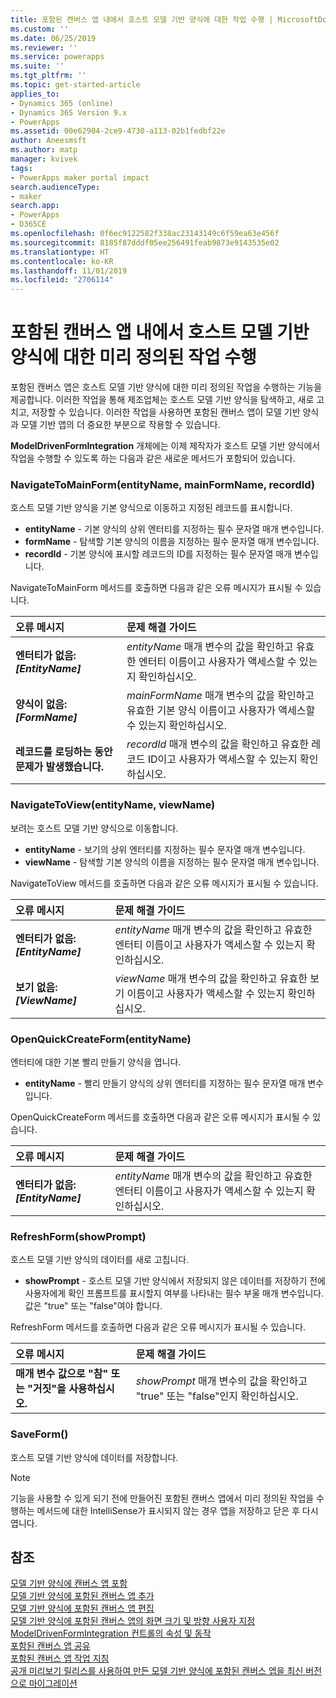 ```yaml
---
title: 포함된 캔버스 앱 내에서 호스트 모델 기반 양식에 대한 작업 수행 | MicrosoftDocs
ms.custom: ''
ms.date: 06/25/2019
ms.reviewer: ''
ms.service: powerapps
ms.suite: ''
ms.tgt_pltfrm: ''
ms.topic: get-started-article
applies_to:
- Dynamics 365 (online)
- Dynamics 365 Version 9.x
- PowerApps
ms.assetid: 00e62904-2ce9-4730-a113-02b1fedbf22e
author: Aneesmsft
ms.author: matp
manager: kvivek
tags:
- PowerApps maker portal impact
search.audienceType:
- maker
search.app:
- PowerApps
- D365CE
ms.openlocfilehash: 0f6ec9122582f338ac23143149c6f59ea63e456f
ms.sourcegitcommit: 8185f87dddf05ee256491feab9873e9143535e02
ms.translationtype: HT
ms.contentlocale: ko-KR
ms.lasthandoff: 11/01/2019
ms.locfileid: "2706114"
---
```

# <a name="perform-predefined-actions-on-the-host-model-driven-form-from-within-an-embedded-canvas-app"></a>포함된 캔버스 앱 내에서 호스트 모델 기반 양식에 대한 미리 정의된 작업 수행
포함된 캔버스 앱은 호스트 모델 기반 양식에 대한 미리 정의된 작업을 수행하는 기능을 제공합니다. 이러한 작업을 통해 제조업체는 호스트 모델 기반 양식을 탐색하고, 새로 고치고, 저장할 수 있습니다. 이러한 작업을 사용하면 포함된 캔버스 앱이 모델 기반 양식과 모델 기반 앱의 더 중요한 부분으로 작용할 수 있습니다.  

**ModelDrivenFormIntegration** 개체에는 이제 제작자가 호스트 모델 기반 양식에서 작업을 수행할 수 있도록 하는 다음과 같은 새로운 메서드가 포함되어 있습니다.  
  
### <a name="navigatetomainformentityname-mainformname-recordid"></a>NavigateToMainForm(entityName, mainFormName, recordId)
호스트 모델 기반 양식을 기본 양식으로 이동하고 지정된 레코드를 표시합니다.  
* **entityName** - 기본 양식의 상위 엔터티를 지정하는 필수 문자열 매개 변수입니다.  
* **formName** - 탐색할 기본 양식의 이름을 지정하는 필수 문자열 매개 변수입니다.  
* **recordId** - 기본 양식에 표시할 레코드의 ID를 지정하는 필수 문자열 매개 변수입니다.  
 
NavigateToMainForm 메서드를 호출하면 다음과 같은 오류 메시지가 표시될 수 있습니다.
  
| 오류 메시지 | 문제 해결 가이드 |
|:--------------|:-------------------------|
|**엔터티가 없음: *[EntityName]*** | *entityName* 매개 변수의 값을 확인하고 유효한 엔터티 이름이고 사용자가 액세스할 수 있는지 확인하십시오. |
|**양식이 없음: *[FormName]*** | *mainFormName* 매개 변수의 값을 확인하고 유효한 기본 양식 이름이고 사용자가 액세스할 수 있는지 확인하십시오. |
|**레코드를 로딩하는 동안 문제가 발생했습니다.** | *recordId* 매개 변수의 값을 확인하고 유효한 레코드 ID이고 사용자가 액세스할 수 있는지 확인하십시오. |
  
  
### <a name="navigatetoviewentityname-viewname"></a>NavigateToView(entityName, viewName)
보려는 호스트 모델 기반 양식으로 이동합니다.  
* **entityName** - 보기의 상위 엔터티를 지정하는 필수 문자열 매개 변수입니다.  
* **viewName** - 탐색할 기본 양식의 이름을 지정하는 필수 문자열 매개 변수입니다.  
 
NavigateToView 메서드를 호출하면 다음과 같은 오류 메시지가 표시될 수 있습니다.
  
| 오류 메시지 | 문제 해결 가이드 |
|:--------------|:-------------------------|
|**엔터티가 없음: *[EntityName]*** | *entityName* 매개 변수의 값을 확인하고 유효한 엔터티 이름이고 사용자가 액세스할 수 있는지 확인하십시오. |
|**보기 없음: *[ViewName]*** | *viewName* 매개 변수의 값을 확인하고 유효한 보기 이름이고 사용자가 액세스할 수 있는지 확인하십시오. |
  
  
### <a name="openquickcreateformentityname"></a>OpenQuickCreateForm(entityName)  
엔터티에 대한 기본 빨리 만들기 양식을 엽니다.  
* **entityName** - 빨리 만들기 양식의 상위 엔터티를 지정하는 필수 문자열 매개 변수입니다.  
 
OpenQuickCreateForm 메서드를 호출하면 다음과 같은 오류 메시지가 표시될 수 있습니다.
  
| 오류 메시지 | 문제 해결 가이드 |
|:--------------|:-------------------------|
|**엔터티가 없음: *[EntityName]*** | *entityName* 매개 변수의 값을 확인하고 유효한 엔터티 이름이고 사용자가 액세스할 수 있는지 확인하십시오. |
  
  
### <a name="refreshformshowprompt"></a>RefreshForm(showPrompt)  
호스트 모델 기반 양식의 데이터를 새로 고칩니다.  
* **showPrompt** - 호스트 모델 기반 양식에서 저장되지 않은 데이터를 저장하기 전에 사용자에게 확인 프롬프트를 표시할지 여부를 나타내는 필수 부울 매개 변수입니다. 값은 "true" 또는 "false"여야 합니다.
 
RefreshForm 메서드를 호출하면 다음과 같은 오류 메시지가 표시될 수 있습니다.
  
| 오류 메시지 | 문제 해결 가이드 |
|:--------------|:-------------------------|
|**매개 변수 값으로 "참" 또는 "거짓"을 사용하십시오.** | *showPrompt* 매개 변수의 값을 확인하고 "true" 또는 "false"인지 확인하십시오. |
  
  
### <a name="saveform"></a>SaveForm()  
호스트 모델 기반 양식에 데이터를 저장합니다.  


> [!NOTE]
> 기능을 사용할 수 있게 되기 전에 만들어진 포함된 캔버스 앱에서 미리 정의된 작업을 수행하는 메서드에 대한 IntelliSense가 표시되지 않는 경우 앱을 저장하고 닫은 후 다시 엽니다. 

## <a name="see-also"></a>참조
[모델 기반 양식에 캔버스 앱 포함](embed-canvas-app-in-form.md) <br />
[모델 기반 양식에 포함된 캔버스 앱 추가](embedded-canvas-app-add-classic-designer.md) <br />
[모델 기반 양식에 포함된 캔버스 앱 편집](embedded-canvas-app-edit-classic-designer.md) <br />
[모델 기반 양식에 포함된 캔버스 앱의 화면 크기 및 방향 사용자 지정](embedded-canvas-app-customize-screen.md) <br />
[ModelDrivenFormIntegration 컨트롤의 속성 및 동작](embedded-canvas-app-properties-actions.md) <br />
[포함된 캔버스 앱 공유](share-embedded-canvas-app.md) <br />
[포함된 캔버스 앱 작업 지침](embedded-canvas-app-guidelines.md) <br />
[공개 미리보기 릴리스를 사용하여 만든 모델 기반 양식에 포함된 캔버스 엡을 최신 버전으로 마이그레이션](embedded-canvas-app-migrate-from-preview.md) <br />
